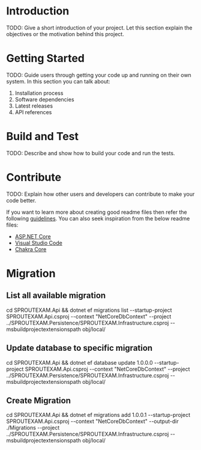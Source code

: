 # Introduction 
TODO: Give a short introduction of your project. Let this section explain the objectives or the motivation behind this project. 

# Getting Started
TODO: Guide users through getting your code up and running on their own system. In this section you can talk about:
1.	Installation process
2.	Software dependencies
3.	Latest releases
4.	API references

# Build and Test
TODO: Describe and show how to build your code and run the tests. 

# Contribute
TODO: Explain how other users and developers can contribute to make your code better. 

If you want to learn more about creating good readme files then refer the following [guidelines](https://docs.microsoft.com/en-us/azure/devops/repos/git/create-a-readme?view=azure-devops). You can also seek inspiration from the below readme files:
- [ASP.NET Core](https://github.com/aspnet/Home)
- [Visual Studio Code](https://github.com/Microsoft/vscode)
- [Chakra Core](https://github.com/Microsoft/ChakraCore)

# Migration
## List all available migration
cd SPROUTEXAM.Api && dotnet ef migrations list --startup-project SPROUTEXAM.Api.csproj --context "NetCoreDbContext" --project ../SPROUTEXAM.Persistence/SPROUTEXAM.Infrastructure.csproj --msbuildprojectextensionspath obj/local/

## Update database to specific migration
cd SPROUTEXAM.Api && dotnet ef database update 1.0.0.0 --startup-project SPROUTEXAM.Api.csproj --context "NetCoreDbContext" --project ../SPROUTEXAM.Persistence/SPROUTEXAM.Infrastructure.csproj --msbuildprojectextensionspath obj/local/

## Create Migration
cd SPROUTEXAM.Api && dotnet ef migrations add 1.0.0.1  --startup-project SPROUTEXAM.Api.csproj --context "NetCoreDbContext" --output-dir ./Migrations --project ../SPROUTEXAM.Persistence/SPROUTEXAM.Infrastructure.csproj --msbuildprojectextensionspath obj/local/
